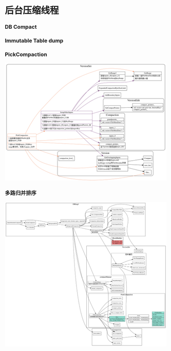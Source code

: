 # 后台压缩线程

### DB Compact

### Immutable Table dump

### PickCompaction

![pick-compaction](./pick-compaction.svg)

### 多路归并排序

![db-compact](./db-compact.svg)
